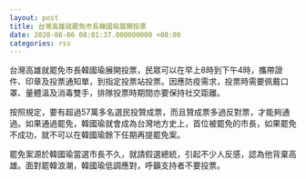 ```yaml
---
layout: post
title: 台灣高雄就罷免市長韓國瑜展開投票
date: 2020-06-06 08:01:37.000000000 +08:00
categories: rss
---
```


台灣高雄就罷免市長韓國瑜展開投票，民眾可以在早上8時到下午4時，攜帶證件、印章及投票通知單，到指定投票站投票。因應防疫需求，投票時需要佩戴口罩、量體溫及消毒雙手，排隊投票時期間亦要保持社交距離。

按照規定，要有超過57萬多名選民投贊成票，而且贊成票多過反對票，才能夠通過。如果通過罷免，韓國瑜就會成為台灣地方史上，首位被罷免的市長，如果罷免不成功，就不可以在韓國瑜餘下任期再提罷免案。

罷免案源於韓國瑜當選市長不久，就請假選總統，引起不少人反感，認為他背棄高雄。面對罷韓浪潮，韓國瑜低調應對，呼籲支持者不要投票。
